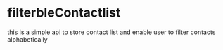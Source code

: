 # filterbleContactlist
this is a simple api to store contact list and enable user to filter contacts alphabetically
